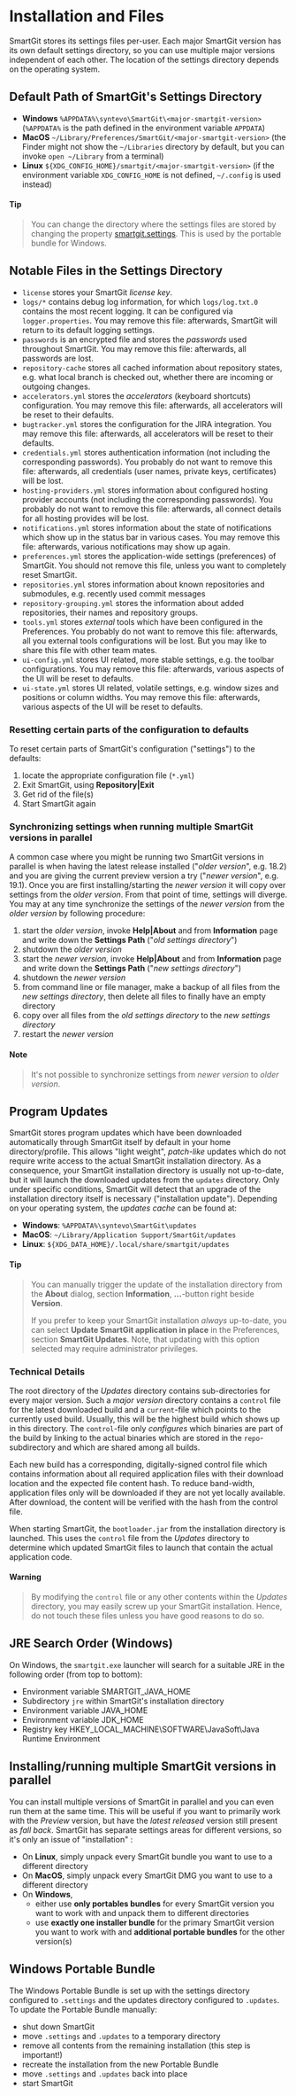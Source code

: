 # Installation and Files

SmartGit stores its settings files per-user. Each major SmartGit version has its own default settings directory, so you can use multiple major versions independent of each other. The location of the settings directory depends on the operating system.

## Default Path of SmartGit's Settings Directory

- **Windows** `%APPDATA%\syntevo\SmartGit\<major-smartgit-version>`
  (`%APPDATA%` is the path defined in the environment variable
  `APPDATA`)
- **MacOS** `~/Library/Preferences/SmartGit/<major-smartgit-version>`
  (the Finder might not show the `~/Libraries` directory by default, but you can invoke `open ~/Library` from a terminal)
- **Linux** `${XDG_CONFIG_HOME}/smartgit/<major-smartgit-version>` (if the environment variable `XDG_CONFIG_HOME` is not defined,
  `~/.config` is used instead)

#### Tip

>
>
>You can change the directory where the settings files are stored by
> changing the property
> [smartgit.settings](VM-options.md#location-of-the-settings-directory).
> This is used by the portable bundle for Windows.
>
>

## Notable Files in the Settings Directory

- `license` stores your SmartGit *license key*.
- `logs/*` contains debug log information, for which `logs/log.txt.0`
  contains the most recent logging. It can be configured via
  `logger.properties`. You may remove this file: afterwards, SmartGit will return to its default logging settings.
- `passwords` is an encrypted file and stores the *passwords* used throughout SmartGit. You may remove this file: afterwards, all passwords are lost.
- `repository-cache` stores all cached information about repository states, e.g. what local branch is checked out, whether there are incoming or outgoing changes.
- `accelerators.yml` stores the *accelerators* (keyboard shortcuts)
  configuration. You may remove this file: afterwards, all accelerators will be reset to their defaults.
- `bugtracker.yml` stores the configuration for the JIRA integration. You may remove this file: afterwards, all accelerators will be reset to their defaults.
- `credentials.yml` stores authentication information (not including the corresponding passwords). You probably do not want to remove this file: afterwards, all credentials (user names, private keys, certificates) will be lost.
- `hosting-providers.yml` stores information about configured hosting provider accounts (not including the corresponding passwords). You probably do not want to remove this file: afterwards, all connect details for all hosting provides will be lost.
- `notifications.yml` stores information about the state of notifications which show up in the status bar in various cases. You may remove this file: afterwards, various notifications may show up again.
- `preferences.yml` stores the application-wide settings (preferences)
  of SmartGit. You should not remove this file, unless you want to completely reset SmartGit.
- `repositories.yml` stores information about known repositories and submodules, e.g. recently used commit messages
- `repository-grouping.yml` stores the information about added repositories, their names and repository groups.
- `tools.yml` stores *external* tools which have been configured in the Preferences. You probably do not want to remove this file:
  afterwards, all you external tools configurations will be lost. But you may like to share this file with other team mates.
- `ui-config.yml` stores UI related, more stable settings, e.g. the toolbar configurations. You may remove this file: afterwards, various aspects of the UI will be reset to defaults.
- `ui-state.yml` stores UI related, volatile settings, e.g. window sizes and positions or column widths. You may remove this file:
  afterwards, various aspects of the UI will be reset to defaults.

### Resetting certain parts of the configuration to defaults

To reset certain parts of SmartGit's configuration ("settings") to the defaults:

1. locate the appropriate configuration file (`*.yml`)
2. Exit SmartGit, using **Repository\|Exit**
3. Get rid of the file(s)
4. Start SmartGit again

### Synchronizing settings when running multiple SmartGit versions in parallel

A common case where you might be running two SmartGit versions in parallel is when having the latest release installed ("*older version*", e.g. 18.2) and you are giving the current preview version a try ("*newer version*", e.g. 19.1). Once you are first installing/starting the *newer version* it will copy over settings from the *older version*. From that point of time, settings will diverge. You may at any time synchronize the settings of the *newer version* from the *older version* by following procedure:

1. start the *older version*, invoke **Help\|About** and from
   **Information** page and write down the **Settings Path** ("*old settings directory*")
2. shutdown the *older version*
3. start the *newer version,* invoke **Help\|About** and from
   **Information** page and write down the **Settings Path** ("*new settings directory*")
4. shutdown the *newer version*
5. from command line or file manager, make a backup of all files from the *new settings directory*, then delete all files to finally have an empty directory
6. copy over all files from the *old settings directory* to the *new settings directory*
7. restart the *newer version*

#### Note

> It's not possible to synchronize settings from *newer version* to *older
> version*.

## Program Updates

SmartGit stores program updates which have been downloaded automatically through SmartGit itself by default in your home directory/profile. This allows "light weight", *patch-like* updates which do not require write access to the actual SmartGit installation directory. As a consequence, your SmartGit installation directory is usually not up-to-date, but it will launch the downloaded updates from the `updates` directory. Only under specific conditions, SmartGit will detect that an upgrade of the installation directory itself is necessary ("installation update"). Depending on your operating system, the *updates cache* can be found at:

- **Windows**: `%APPDATA%\syntevo\SmartGit\updates`
- **MacOS**: `~/Library/Application Support/SmartGit/updates`
- **Linux**: `${XDG_DATA_HOME}/.local/share/smartgit/updates`

#### Tip

>
>
>You can manually trigger the update of the installation directory from
> the **About** dialog, section **Information**, **...**-button right
> beside **Version**.
>
>If you prefer to keep your SmartGit installation *always* up-to-date,
> you can select **Update SmartGit application in place** in the
> Preferences, section **SmartGit Updates**. Note, that updating with this
> option selected may require administrator privileges.
>
>

### Technical Details

The root directory of the *Updates* directory contains sub-directories for every major version. Such a *major version* directory contains a
`control` file for the latest downloaded build and a `current`-file which points to the currently used build. Usually, this will be the highest build which shows up in this directory. The `control`-file only
*configures* which binaries are part of the build by linking to the actual binaries which are stored in the `repo`-subdirectory and which are shared among all builds.

Each new build has a corresponding, digitally-signed control file which contains information about all required application files with their download location and the expected file content hash. To reduce band-width, application files only will be downloaded if they are not yet locally available. After download, the content will be verified with the hash from the control file.

When starting SmartGit, the `bootloader.jar` from the installation directory is launched. This uses the `control` file from the *Updates*
directory to determine which updated SmartGit files to launch that contain the actual application code.

#### Warning

>
>
>By modifying the `control` file or any other contents within the
> *Updates* directory, you may easily screw up your SmartGit installation.
> Hence, do not touch these files unless you have good reasons to do so.
>
>

## JRE Search Order (Windows)

On Windows, the `smartgit.exe` launcher will search for a suitable JRE in the following order (from top to bottom):

- Environment variable SMARTGIT_JAVA_HOME
- Subdirectory `jre` within SmartGit's installation directory
- Environment variable JAVA_HOME
- Environment variable JDK_HOME
- Registry key HKEY_LOCAL_MACHINE\\SOFTWARE\\JavaSoft\\Java Runtime Environment

## Installing/running multiple SmartGit versions in parallel

You can install multiple versions of SmartGit in parallel and you can even run them at the same time. This will be useful if you want to primarily work with the *Preview* version, but have the *latest released* version still present as *fall back*. SmartGit has separate settings areas for different versions, so it's only an issue of
"installation" :

- On **Linux**, simply unpack every SmartGit bundle you want to use to a different directory
- On **MacOS**, simply unpack every SmartGit DMG you want to use to a different directory
- On **Windows**,
    - either use **only portables bundles** for every SmartGit version you want to work with and unpack them to different directories
    - use **exactly one installer bundle** for the primary SmartGit version you want to work with and **additional portable bundles** for the other version(s)

## Windows Portable Bundle

The Windows Portable Bundle is set up with the settings directory configured to `.settings` and the updates directory configured to `.updates`. To update the Portable Bundle manually:

- shut down SmartGit
- move `.settings` and `.updates` to a temporary directory
- remove all contents from the remaining installation (this step is important!)
- recreate the installation from the new Portable Bundle
- move `.settings` and `.updates` back into place
- start SmartGit
